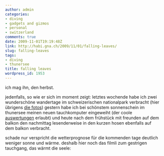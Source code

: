 ```yaml
---
author: admin
categories:
- diving
- gadgets and gizmos
- personal
- switzerland
comments: true
date: 2009-11-01T19:19:48Z
link: http://habi.gna.ch/2009/11/01/falling-leaves/
slug: falling-leaves
tags:
- diving
- thunersee
title: falling leaves
wordpress_id: 1953
---
```


ich mag ihn, den herbst.




jedenfalls, so wie er sich im moment zeigt: letztes wochende habe ich zwei wunderschöne wandertage im schweizerischen nationalpark verbracht (hier übrigens [die fotos](http://www.flickr.com/photos/habi/sets/72157622551887019/)) gestern habe ich bei schönstem sonnenschein im thunersee meinen neuen tauchkomputer eingeweiht (der coole [auswertungen](http://habi.gna.ch/wp-content/uploads/2009/11/gipsunion.pdf) erlaubt) und heute nach dem frühstück mit freunden auf dem balkon den nachmittag lesenderweise in den kurzen hosen ebenfalls auf dem balkon verbracht.




schade nur verspricht die wetterprognose für die kommenden tage deutlich weniger sonne und wärme. deshalb hier noch das filmli zum gestrigen tauchgang, das wärmt die seele:






